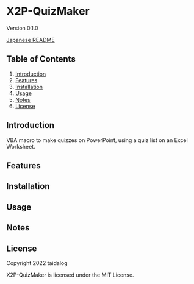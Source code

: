 # X2P-QuizMaker

Version 0.1.0

[Japanese README](README.ja.md)

## Table of Contents

1. [Introduction](#Introduction)
1. [Features](#Features)
1. [Installation](#Installation)
1. [Usage](#Usage)
1. [Notes](#Notes)
1. [License](#License)


## Introduction

VBA macro to make quizzes on PowerPoint, using a quiz list on an Excel Worksheet.


## Features


## Installation


## Usage


## Notes


## License

Copyright 2022 taidalog

X2P-QuizMaker is licensed under the MIT License.
